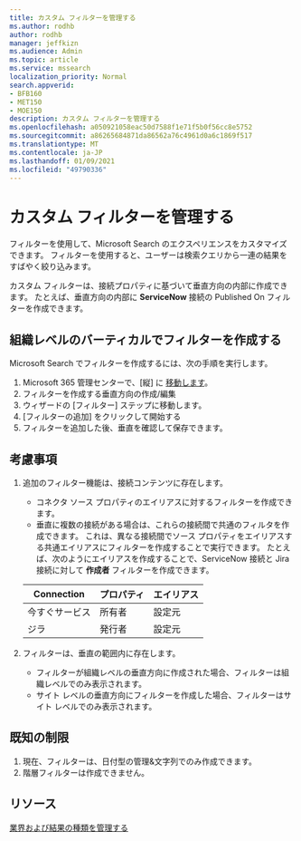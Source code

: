 ```yaml
---
title: カスタム フィルターを管理する
ms.author: rodhb
author: rodhb
manager: jeffkizn
ms.audience: Admin
ms.topic: article
ms.service: mssearch
localization_priority: Normal
search.appverid:
- BFB160
- MET150
- MOE150
description: カスタム フィルターを管理する
ms.openlocfilehash: a050921058eac50d7588f1e71f5b0f56cc8e5752
ms.sourcegitcommit: a86265684871da86562a76c4961d0a6c1869f517
ms.translationtype: MT
ms.contentlocale: ja-JP
ms.lasthandoff: 01/09/2021
ms.locfileid: "49790336"
---
```

# <a name="manage-custom-filters"></a>カスタム フィルターを管理する

フィルターを使用して、Microsoft Search のエクスペリエンスをカスタマイズできます。 フィルターを使用すると、ユーザーは検索クエリから一連の結果をすばやく絞り込みます。

カスタム フィルターは、接続プロパティに基づいて垂直方向の内部に作成できます。 たとえば、垂直方向の内部に **ServiceNow** 接続の Published On フィルターを作成できます。

## <a name="create-a-filter-in-an-organizational-level-vertical"></a>組織レベルのバーティカルでフィルターを作成する

Microsoft Search でフィルターを作成するには、次の手順を実行します。

1. Microsoft 365 管理センターで、[縦] に [移動します](https://admin.microsoft.com/Adminportal/Home#/MicrosoftSearch/verticals)。
1. フィルターを作成する垂直方向の作成/編集
1. ウィザードの [フィルター] ステップに移動します。
1. [フィルターの追加] をクリックして開始する
1. フィルターを追加した後、垂直を確認して保存できます。

## <a name="things-to-consider"></a>考慮事項

1. 追加のフィルター機能は、接続コンテンツに存在します。

    - コネクタ ソース プロパティのエイリアスに対するフィルターを作成できます。
    - 垂直に複数の接続がある場合は、これらの接続間で共通のフィルタを作成できます。 これは、異なる接続間でソース プロパティをエイリアスする共通エイリアスにフィルターを作成することで実行できます。 たとえば、次のようにエイリアスを作成することで、ServiceNow 接続と Jira 接続に対して **作成者** フィルターを作成できます。

    | Connection | プロパティ | エイリアス |
    | --- | --- | --- |
    | 今すぐサービス | 所有者 | 設定元 |
    | ジラ | 発行者 | 設定元 |

1. フィルターは、垂直の範囲内に存在します。

    - フィルターが組織レベルの垂直方向に作成された場合、フィルターは組織レベルでのみ表示されます。
    - サイト レベルの垂直方向にフィルターを作成した場合、フィルターはサイト レベルでのみ表示されます。

## <a name="known-limitations"></a>既知の制限

1. 現在、フィルターは、日付型の管理&文字列でのみ作成できます。
1. 階層フィルターは作成できません。

## <a name="resources"></a>リソース

[業界および結果の種類を管理する](customize-search-page.md)
